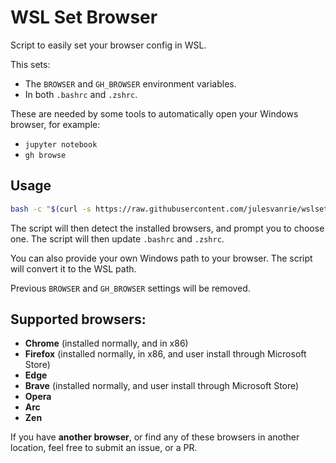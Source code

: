 # WSL Set Browser
Script to easily set your browser config in WSL.

This sets:
- The `BROWSER` and `GH_BROWSER` environment variables.
- In both `.bashrc` and `.zshrc`.

These are needed by some tools to automatically open your Windows browser, for example:
- `jupyter notebook`
- `gh browse`


## Usage
```bash
bash -c "$(curl -s https://raw.githubusercontent.com/julesvanrie/wslsetbrowser/refs/heads/main/wslsetbrowser.sh)"
```

The script will then detect the installed browsers, and prompt you to choose one. The script will then update `.bashrc` and `.zshrc`.

You can also provide your own Windows path to your browser. The script will convert it to the WSL path.

Previous `BROWSER` and `GH_BROWSER` settings will be removed.

## Supported browsers:
- **Chrome** (installed normally, and in x86)
- **Firefox** (installed normally, in x86, and user install through Microsoft Store)
- **Edge**
- **Brave** (installed normally, and user install through Microsoft Store)
- **Opera**
- **Arc**
- **Zen**

If you have **another browser**, or find any of these browsers in another location, feel free to submit an issue, or a PR.
